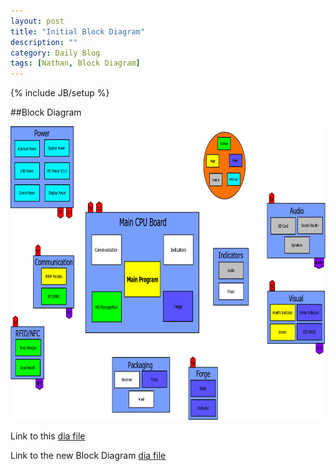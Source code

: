 ```yaml
---
layout: post
title: "Initial Block Diagram"
description: ""
category: Daily Blog
tags: [Nathan, Block Diagram]
---
```

{% include JB/setup %}

##Block Diagram

<img src="\assets\BlockDiagram\BlockDiagramV0.png" width="800" height="470">

Link to this [dia file](\assets\BlockDiagram\BlockDiagramV0.dia)

Link to the new Block Diagram [dia file](\assets\BlockDiagram\BlockDiagram.dia)


